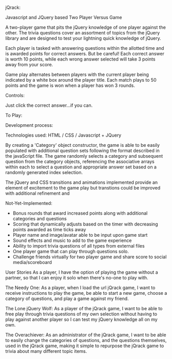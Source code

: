 

jQrack:

Javascript and JQuery based Two Player Versus Game

A two-player game that pits the jQuery knowledge of one player against the other. The trivia questions cover an assortment of topics from the jQuery library and are designed to test your lightning quick knowledge of jQuery.

Each player is tasked with answering questions within the allotted time and is awarded points for correct answers. But be careful! Each correct answer is worth 10 points, while each wrong answer selected will take 3 points away from your score.

Game play alternates between players with the current player being indicated by a white box around the player title. Each match plays to 50 points and the game is won when a player has won 3 rounds.

Controls:

Just click the correct answer...if you can.



To Play:



Development process:

Technologies used: HTML / CSS / Javascript + JQuery

By creating a 'Category' object constructor, the game is able to be easily populated with additional question sets following the format described in the javaScript file. The game randomly selects a category and subsequent question from the  category objects, referencing the associative arrays within each to select a question and appropriate answer set based on a randomly generated index selection.

The jQuery and CSS transitions and animations implemented provide an element of excitement to the game play but transtions could be improved with additional refinement and 

Not-Yet-Implemented:

- Bonus rounds that award increased points along with additional categories and questions
- Scoring that dynamically adjusts based on the timer with decreasing points awarded as time ticks away
- Player name and image/avatar able to be input upon game start
- Sound effects and music to add to the game experience
- Ability to import trivia questions of all types from external files
- One player game that can play through questions solo.
- Challenge friends virtually for two player game and share score to social media/scoreboard

User Stories
As a player, I have the option of playing the game without a partner, so that I can enjoy it solo when there's no-one to play with.

The Needy One: As a player, when I load the url jQrack game, I want to receive instructions to play the game, be able to start a new game, choose a category of questions, and play a game against my friend.

The Lone jQuery Wolf: As a player of the jQrack game, I want to be able to free play through trivia questions of my own selection without having to play against another player so I can test my jQuery knowledge all on my own.

The Overachiever: As an administrator of the jQrack game, I want to be able to easily change the categories of questions, and the questions themselves, used in the jQrack game, making it simple to repurpose the jQrack game to trivia about many different topic items.

